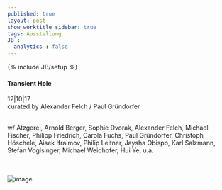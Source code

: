 ```yaml
---
published: true
layout: post
show_worktitle_sidebar: true
tags: Ausstellung
JB :
  analytics : false
---
```


{% include JB/setup %}




<p>
<h4>Transient Hole</h4>
12|10|17<br />
curated by Alexander Felch / Paul Gründorfer<br /><br />

w/ Atzgerei, Arnold Berger, Sophie Dvorak, Alexander Felch, Michael Fischer, Philipp Friedrich, Carola Fuchs, Paul Gründorfer, Christoph Höschele, Aisek Ifraimov, Philip Leitner, Jaysha Obispo, Karl Salzmann, Stefan Voglsinger, Michael Weidhofer, Hui Ye, u.a.

<br /><br />
<img src="{{ site.url }}/images/transient_small.jpg" alt="image">

</p>